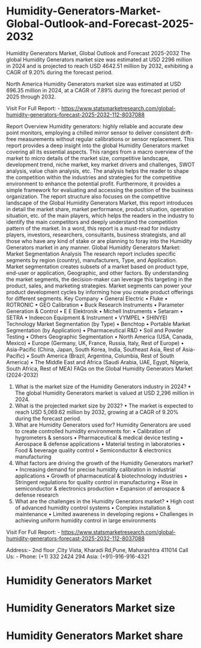 # Humidity-Generators-Market-Global-Outlook-and-Forecast-2025-2032

Humidity Generators Market, Global Outlook and Forecast 2025-2032
The global Humidity Generators market size was estimated at USD 2296 million in 2024 and is projected to reach USD 4642.51 million by 2032, exhibiting a CAGR of 9.20% during the forecast period.

North America Humidity Generators market size was estimated at USD 696.35 million in 2024, at a CAGR of 7.89% during the forecast period of 2025 through 2032.
 
Visit For Full Report: - https://www.statsmarketresearch.com/global-humidity-generators-forecast-2025-2032-112-8037088

Report Overview
Humidity generators: highly reliable and accurate dew point monitors, employing a chilled mirror sensor to deliver consistent drift-free measurements without regular calibrations or sensor replacement.
This report provides a deep insight into the global Humidity Generators market covering all its essential aspects. This ranges from a macro overview of the market to micro details of the market size, competitive landscape, development trend, niche market, key market drivers and challenges, SWOT analysis, value chain analysis, etc.
The analysis helps the reader to shape the competition within the industries and strategies for the competitive environment to enhance the potential profit. Furthermore, it provides a simple framework for evaluating and accessing the position of the business organization. The report structure also focuses on the competitive landscape of the Global Humidity Generators Market, this report introduces in detail the market share, market performance, product situation, operation situation, etc. of the main players, which helps the readers in the industry to identify the main competitors and deeply understand the competition pattern of the market.
In a word, this report is a must-read for industry players, investors, researchers, consultants, business strategists, and all those who have any kind of stake or are planning to foray into the Humidity Generators market in any manner.
Global Humidity Generators Market: Market Segmentation Analysis
The research report includes specific segments by region (country), manufacturers, Type, and Application. Market segmentation creates subsets of a market based on product type, end-user or application, Geographic, and other factors. By understanding the market segments, the decision-maker can leverage this targeting in the product, sales, and marketing strategies. Market segments can power your product development cycles by informing how you create product offerings for different segments.
Key Company
•	General Electric
•	Fluke
•	ROTRONIC
•	GEO Calibration
•	Buck Research Instruments
•	Parameter Generation & Control
•	E E Elektronik
•	Michell Instruments
•	Setaram
•	SETRA
•	Indeecon Equipment & Instrument
•	VYMPEL
•	SHINYEI Technology
Market Segmentation (by Type)
•	Benchtop
•	Portable
Market Segmentation (by Application)
•	Pharmaceutical R&D
•	Soil and Powder Testing
•	Others
Geographic Segmentation
•	North America (USA, Canada, Mexico)
•	Europe (Germany, UK, France, Russia, Italy, Rest of Europe)
•	Asia-Pacific (China, Japan, South Korea, India, Southeast Asia, Rest of Asia-Pacific)
•	South America (Brazil, Argentina, Columbia, Rest of South America)
•	The Middle East and Africa (Saudi Arabia, UAE, Egypt, Nigeria, South Africa, Rest of MEA)
FAQs on the Global Humidity Generators Market (2024-2032)
1. What is the market size of the Humidity Generators industry in 2024?
•	The global Humidity Generators market is valued at USD 2,296 million in 2024.
2. What is the projected market size by 2032?
•	The market is expected to reach USD 5,069.62 million by 2032, growing at a CAGR of 9.20% during the forecast period.
3. What are Humidity Generators used for?
Humidity Generators are used to create controlled humidity environments for:
•	Calibration of hygrometers & sensors
•	Pharmaceutical & medical device testing
•	Aerospace & defense applications
•	Material testing in laboratories
•	Food & beverage quality control
•	Semiconductor & electronics manufacturing
4. What factors are driving the growth of the Humidity Generators market?
•	Increasing demand for precise humidity calibration in industrial applications
•	Growth of pharmaceutical & biotechnology industries
•	Stringent regulations for quality control in manufacturing
•	Rise in semiconductor & electronics production
•	Expansion of aerospace & defense research
5. What are the challenges in the Humidity Generators market?
•	High cost of advanced humidity control systems
•	Complex installation & maintenance
•	Limited awareness in developing regions
•	Challenges in achieving uniform humidity control in large environments

Visit For Full Report: - https://www.statsmarketresearch.com/global-humidity-generators-forecast-2025-2032-112-8037088




Address:- 2nd floor ,City Vista, Kharadi Rd,Pune, Maharashtra 411014
        Call Us: - Phone: (+1) 332 2424 294
                         Asia: (+91)-916-916-4321


# Humidity Generators Market
# Humidity Generators Market size
# Humidity Generators Market share

